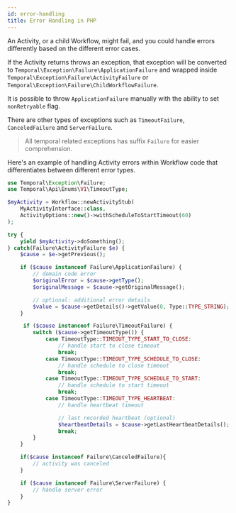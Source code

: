 ```yaml
---
id: error-handling
title: Error Handling in PHP
---
```


An Activity, or a child Workflow, might fail, and you could handle errors differently based on the different
error cases.

If the Activity returns throws an exception, that exception will
be converted to `Temporal\Exception\Failure\ApplicationFailure` and wrapped
inside `Temporal\Exception\Failure\ActivityFailure` or `Temporal\Exception\Failure\ChildWorkflowFailure`.

It is possible to throw `ApplicationFailure` manually with the ability to set `nonRetryable` flag.

There are other types of exceptions such as `TimeoutFailure`, `CanceledFailure` and
`ServerFailure`.

> All temporal related exceptions has suffix `Failure` for easier comprehension.

Here's an example of handling Activity errors within Workflow code that differentiates between different error types.

```php
use Temporal\Exception\Failure;
use Temporal\Api\Enums\V1\TimeoutType;

$myActivity = Workflow::newActivityStub(
    MyActivityInterface::class,
    ActivityOptions::new()->withScheduleToStartTimeout(60)
);

try {
    yield $myActivity->doSomething();
} catch(Failure\ActivityFailure $e) {
    $cause = $e->getPrevious();

    if ($cause instanceof Failure\ApplicationFailure) {
        // domain code error
        $originalError = $cause->getType();
        $originalMessage = $cause->getOriginalMessage();

        // optional: additional error details
        $value = $cause->getDetails()->getValue(0, Type::TYPE_STRING);
    }

     if ($cause instanceof Failure\TimeoutFailure) {
        switch ($cause->getTimeoutType()) {
            case TimeoutType::TIMEOUT_TYPE_START_TO_CLOSE:
                // handle start to close timeout
                break;
            case TimeoutType::TIMEOUT_TYPE_SCHEDULE_TO_CLOSE:
                // handle schedule to close timeout
                break;
            case TimeoutType::TIMEOUT_TYPE_SCHEDULE_TO_START:
                // handle schedule to start timeout
                break;
            case TimeoutType::TIMEOUT_TYPE_HEARTBEAT:
                // handle heartbeat timeout

                // last recorded heartbeat (optional)
                $heartbeatDetails = $cause->getLastHeartbeatDetails();
                break;
        }
    }

    if($cause instanceof Failure\CanceledFailure){
        // activity was canceled
    }

    if ($cause instanceof Failure\ServerFailure) {
        // handle server error
    }
}
```
